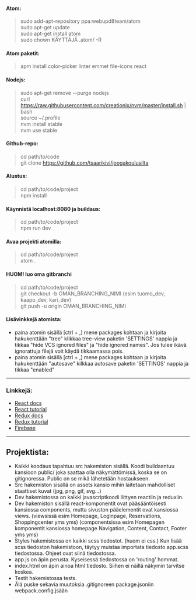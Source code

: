 #### Atom:
> sudo add-apt-repository ppa:webupd8team/atom <br>
> sudo apt-get update <br>
> sudo apt-get install atom <br>
> sudo chown KÄYTTÄJÄ .atom/ -R

#### Atom paketit:
> apm install color-picker linter emmet file-icons react

#### Nodejs:
> sudo apt-get remove --purge nodejs <br>
> curl https://raw.githubusercontent.com/creationix/nvm/master/install.sh | bash <br>
> source ~/.profile <br>
> nvm install stable <br>
> nvm use stable

#### Github-repo:
> cd path/to/code <br>
> git clone https://github.com/tsaarikivi/joogakoulusilta

#### Alustus:
> cd path/to/code/project <br>
> npm install

#### Käynnistä localhost:8080 ja buildaus:
> cd path/to/code/project <br>
> npm run dev

#### Avaa projekti atomilla:
> cd path/to/code/project <br>
> atom .

#### HUOM! luo oma gitbranchi
> cd path/to/code/project <br>
> git checkout -b OMAN_BRANCHING_NIMI (esim tuomo_dev, kaapo_dev, kari_dev) <br>
> git push -u origin OMAN_BRANCHING_NIMI

#### Lisävinkkejä atomista:
- paina atomin sisällä [ctrl + ,] mene packages kohtaan ja kirjoita hakukenttään "tree" klikkaa tree-view paketin 'SETTINGS' nappia ja tikkaa "hide VCS ignored files" ja "hide ignored names". Jos tulee ikävä ignorattuja filejä voit käydä tikkaamassa pois.
- paina atomin sisällä [ctrl + ,] mene packages kohtaan ja kirjoita hakukenttään "autosave" kilkkaa autosave paketin 'SETTINGS' nappia ja tikkaa "enabled"

********************************************************************************

### Linkkejä:
- [React docs](https://facebook.github.io/react/docs/getting-started.html)
- [React tutorial](https://www.youtube.com/watch?v=MhkGQAoc7bc&list=PLoYCgNOIyGABj2GQSlDRjgvXtqfDxKm5b)
- [Redux docs](http://redux.js.org/)
- [Redux tutorial](https://egghead.io/lessons/javascript-redux-the-single-immutable-state-tree)
- [Firebase](https://console.firebase.google.com/)

********************************************************************************

## Projektista:
- Kaikki koodaus tapahtuu src hakemiston sisällä. Koodi buildaantuu kansioon public/ joka saattaa olla näkymättömissä, koska se on gitignoressa. Public on se mikä lähetetään hostaukseen.
- Src hakemiston sisällä on assets kansio mihin laitetaan mahdolliset staattiset kuvat (jpg, png, gif, svg...)
- Dev hakemistossa on kaikki javascriptkoodi liittyen reactiin ja reduxiin.
- Dev hakemiston sisällä react-komponentit ovat pääsääntöisesti kansiossa components, mutta sivuston pääelementit ovat kansiossa views. (viewsissä esim Homepage, Loginpage, Reservations, Shoppingcenter yms yms) (componentsissa esim Homepagen komponentit kansiossa homepage Navigation, Content, Contact, Footer yms yms)
- Styles hakemistossa on kaikki scss tiedostot. (huom ei css.) Kun lisää scss tiedoston hakemistoon, täytyy muistaa importata tiedosto app.scss tiedostossa. Ohjeet ovat siinä tiedostossa.
- app.js on äpin perusta. Kyseisessä tiedostossa on 'routing' hommat.
- index.html on äpin ainoa html tiedosto. Siihen ei näillä näkymin tarvitse koskea.
- Testit hakemistossa tests.
- Älä puske sekavia muutoksia .gitignoreen package.jsoniin webpack.config.jsään
